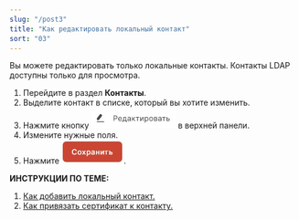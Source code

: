 ```yaml
---
slug: "/post3"
title: "Как редактировать локальный контакт"
sort: "03"
---
```


Вы можете редактировать только локальные контакты. Контакты LDAP доступны только для просмотра.

1. Перейдите в раздел **Контакты**.
2. Выделите контакт в списке, который вы хотите изменить.
3. Нажмите кнопку   ![edit-contact.jpg](./images/edit-contact.jpg "Редактировать контакт") в верхней панели.
4. Измените нужные поля.
5. Нажмите ![save-button.jpg](./images/save-button.jpg "Сохранить").

**ИНСТРУКЦИИ ПО ТЕМЕ:**  
1. [Как добавить локальный контакт.](https://docs.cryptoarm.ru/05-v3.0-Beta/006-contacts/add-contact)  
2. [Как привязать сертификат к контакту.](https://docs.cryptoarm.ru/05-v3.0-Beta/006-contacts/link-contact-cert)  
